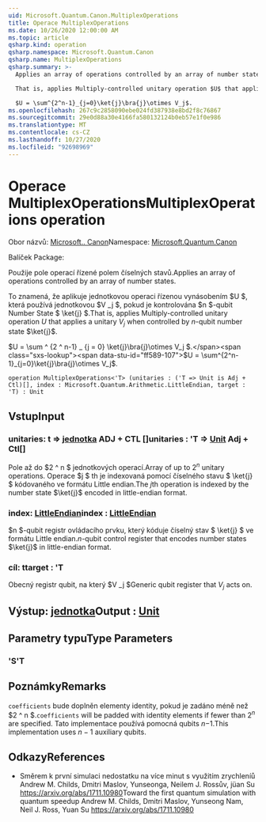 ```yaml
---
uid: Microsoft.Quantum.Canon.MultiplexOperations
title: Operace MultiplexOperations
ms.date: 10/26/2020 12:00:00 AM
ms.topic: article
qsharp.kind: operation
qsharp.namespace: Microsoft.Quantum.Canon
qsharp.name: MultiplexOperations
qsharp.summary: >-
  Applies an array of operations controlled by an array of number states.

  That is, applies Multiply-controlled unitary operation $U$ that applies a unitary $V_j$ when controlled by $n$-qubit number state $\ket{j}$.

  $U = \sum^{2^n-1}_{j=0}\ket{j}\bra{j}\otimes V_j$.
ms.openlocfilehash: 267c9c2858090ebe024fd387938e8bd2f8c76867
ms.sourcegitcommit: 29e0d88a30e4166fa580132124b0eb57e1f0e986
ms.translationtype: MT
ms.contentlocale: cs-CZ
ms.lasthandoff: 10/27/2020
ms.locfileid: "92698969"
---
```

# <a name="multiplexoperations-operation"></a><span data-ttu-id="ff589-102">Operace MultiplexOperations</span><span class="sxs-lookup"><span data-stu-id="ff589-102">MultiplexOperations operation</span></span>

<span data-ttu-id="ff589-103">Obor názvů: [Microsoft.. Canon](xref:Microsoft.Quantum.Canon)</span><span class="sxs-lookup"><span data-stu-id="ff589-103">Namespace: [Microsoft.Quantum.Canon](xref:Microsoft.Quantum.Canon)</span></span>

<span data-ttu-id="ff589-104">Balíček [](https://nuget.org/packages/)</span><span class="sxs-lookup"><span data-stu-id="ff589-104">Package: [](https://nuget.org/packages/)</span></span>


<span data-ttu-id="ff589-105">Použije pole operací řízené polem číselných stavů.</span><span class="sxs-lookup"><span data-stu-id="ff589-105">Applies an array of operations controlled by an array of number states.</span></span>

<span data-ttu-id="ff589-106">To znamená, že aplikuje jednotkovou operaci řízenou vynásobením $U $, která používá jednotkovou $V _j $, pokud je kontrolována $n $-qubit Number State $ \ket{j} $.</span><span class="sxs-lookup"><span data-stu-id="ff589-106">That is, applies Multiply-controlled unitary operation $U$ that applies a unitary $V_j$ when controlled by $n$-qubit number state $\ket{j}$.</span></span>

<span data-ttu-id="ff589-107">$U = \sum ^ {2 ^ n-1} _ {j = 0} \ket{j}\bra{j}\otimes V_j $.</span><span class="sxs-lookup"><span data-stu-id="ff589-107">$U = \sum^{2^n-1}_{j=0}\ket{j}\bra{j}\otimes V_j$.</span></span>

```qsharp
operation MultiplexOperations<'T> (unitaries : ('T => Unit is Adj + Ctl)[], index : Microsoft.Quantum.Arithmetic.LittleEndian, target : 'T) : Unit
```


## <a name="input"></a><span data-ttu-id="ff589-108">Vstup</span><span class="sxs-lookup"><span data-stu-id="ff589-108">Input</span></span>

### <a name="unitaries--t--unit-adj--ctl"></a><span data-ttu-id="ff589-109">unitaries: t => [jednotka](xref:microsoft.quantum.lang-ref.unit) ADJ + CTL []</span><span class="sxs-lookup"><span data-stu-id="ff589-109">unitaries : 'T => [Unit](xref:microsoft.quantum.lang-ref.unit) Adj + Ctl[]</span></span>

<span data-ttu-id="ff589-110">Pole až do $2 ^ n $ jednotkových operací.</span><span class="sxs-lookup"><span data-stu-id="ff589-110">Array of up to $2^n$ unitary operations.</span></span> <span data-ttu-id="ff589-111">Operace $j $ th je indexovaná pomocí číselného stavu $ \ket{j} $ kódovaného ve formátu Little endian.</span><span class="sxs-lookup"><span data-stu-id="ff589-111">The $j$th operation is indexed by the number state $\ket{j}$ encoded in little-endian format.</span></span>


### <a name="index--littleendian"></a><span data-ttu-id="ff589-112">index: [LittleEndian](xref:Microsoft.Quantum.Arithmetic.LittleEndian)</span><span class="sxs-lookup"><span data-stu-id="ff589-112">index : [LittleEndian](xref:Microsoft.Quantum.Arithmetic.LittleEndian)</span></span>

<span data-ttu-id="ff589-113">$n $-qubit registr ovládacího prvku, který kóduje číselný stav $ \ket{j} $ ve formátu Little endian.</span><span class="sxs-lookup"><span data-stu-id="ff589-113">$n$-qubit control register that encodes number states $\ket{j}$ in little-endian format.</span></span>


### <a name="target--t"></a><span data-ttu-id="ff589-114">cíl: t</span><span class="sxs-lookup"><span data-stu-id="ff589-114">target : 'T</span></span>

<span data-ttu-id="ff589-115">Obecný registr qubit, na který $V _j $</span><span class="sxs-lookup"><span data-stu-id="ff589-115">Generic qubit register that $V_j$ acts on.</span></span>



## <a name="output--unit"></a><span data-ttu-id="ff589-116">Výstup: [jednotka](xref:microsoft.quantum.lang-ref.unit)</span><span class="sxs-lookup"><span data-stu-id="ff589-116">Output : [Unit](xref:microsoft.quantum.lang-ref.unit)</span></span>



## <a name="type-parameters"></a><span data-ttu-id="ff589-117">Parametry typu</span><span class="sxs-lookup"><span data-stu-id="ff589-117">Type Parameters</span></span>

### <a name="t"></a><span data-ttu-id="ff589-118">'S</span><span class="sxs-lookup"><span data-stu-id="ff589-118">'T</span></span>



## <a name="remarks"></a><span data-ttu-id="ff589-119">Poznámky</span><span class="sxs-lookup"><span data-stu-id="ff589-119">Remarks</span></span>

<span data-ttu-id="ff589-120">`coefficients` bude doplněn elementy identity, pokud je zadáno méně než $2 ^ n $.</span><span class="sxs-lookup"><span data-stu-id="ff589-120">`coefficients` will be padded with identity elements if fewer than $2^n$ are specified.</span></span> <span data-ttu-id="ff589-121">Tato implementace používá pomocná qubits $n-$1.</span><span class="sxs-lookup"><span data-stu-id="ff589-121">This implementation uses $n - 1$ auxiliary qubits.</span></span>

## <a name="references"></a><span data-ttu-id="ff589-122">Odkazy</span><span class="sxs-lookup"><span data-stu-id="ff589-122">References</span></span>

- <span data-ttu-id="ff589-123">Směrem k první simulaci nedostatku na více minut s využitím zrychleníů Andrew M. Childs, Dmitri Maslov, Yunseonga, Neilem J. Rossův, jüan Su https://arxiv.org/abs/1711.10980</span><span class="sxs-lookup"><span data-stu-id="ff589-123">Toward the first quantum simulation with quantum speedup Andrew M. Childs, Dmitri Maslov, Yunseong Nam, Neil J. Ross, Yuan Su https://arxiv.org/abs/1711.10980</span></span>